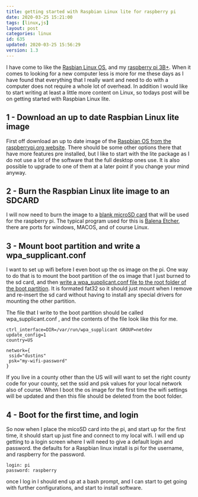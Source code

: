 ```yaml
---
title: getting started with Raspbian Linux lite for raspberry pi
date: 2020-03-25 15:21:00
tags: [linux,js]
layout: post
categories: linux
id: 635
updated: 2020-03-25 15:56:29
version: 1.3
---
```


I have come to like the [Rasbian Linux OS](https://en.wikipedia.org/wiki/Raspbian), and my [raspberry pi 3B+](https://en.wikipedia.org/wiki/Raspberry_Pi). When it comes to looking for a new computer less is more for me these days as I have found that everything that I really want and need to do with a computer does not require a whole lot of overhead. In addition I would like to start writing at least a little more content on Linux, so todays post will be on getting started with Raspbian Linux lite.

<!-- more -->

## 1 - Download an up to date Raspbian Linux lite image

First off download an up to date image of the [Raspbian OS from the raspberrypi.org website](https://www.raspberrypi.org/downloads/raspbian/). There should be some other options there that have more features pre installed, but I like to start with the lite package as I do not use a lot of the software that the full desktop ones use. It is also possible to upgrade to one of them at a later point if you change your mind anyway.

## 2 - Burn the Raspbian Linux lite image to an SDCARD

I will now need to burn the image to a [blank microSD card](https://en.wikipedia.org/wiki/SD_card#Physical_size) that will be used for the raspberry pi. The typical program used for this is [Balena Etcher](https://www.balena.io/etcher/), there are ports for windows, MACOS, and of course Linux.

## 3 - Mount boot partition and write a wpa_supplicant.conf

I want to set up wifi before I even boot up the os image on the pi. One way to do that is to mount the boot partition of the os image that I just burned to the sd card, and then [write a wpa_supplicant.conf file to the root folder of the boot partition](https://www.raspberrypi.org/documentation/configuration/wireless/headless.md). It is formated fat32 so it should just mount when I remove and re-insert the sd card without having to install any special drivers for mounting the other partition.

The file that I write to the boot partition should be called wpa_supplicant.conf , and the contents of the file look like this for me.

```
ctrl_interface=DIR=/var/run/wpa_supplicant GROUP=netdev
update_config=1
country=US

network={
 ssid="dustins"
 psk="my-wifi-password"
}
```

If you live in a county other than the US will will want to set the right county code for your county, set the ssid and psk values for your local network also of course. When I boot the os image for the first time the wifi settings will be updated and then this file should be deleted from the boot folder.

## 4 - Boot for the first time, and login

So now when I place the micoSD card into the pi, and start up for the first time, it should start up just fine and connect to my local wifi. I will end up getting to a login screen where I will need to give a default login and password. the defaults for a Raspbian linux install is pi for the username, and raspberry for the password.

```
login: pi
password: raspberry
```

once I log in I should end up at a bash prompt, and I can start to get going with further configurations, and start to install software.